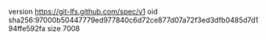 version https://git-lfs.github.com/spec/v1
oid sha256:97000b50447779ed977840c6d72ce877d07a72f3ed3dfb0485d7d194ffe592fa
size 7008
